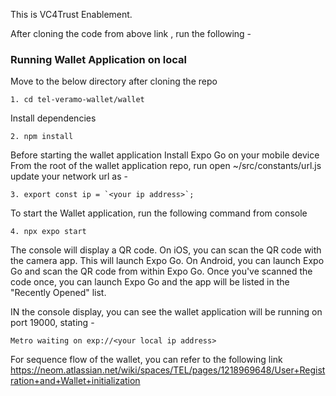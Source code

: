 This is VC4Trust Enablement.

After cloning the code from above link , run the following - 

### Running Wallet Application on local

Move to the below directory after cloning the repo
```
1. cd tel-veramo-wallet/wallet
```
Install dependencies 
```
2. npm install
```

Before starting the wallet application
Install Expo Go on your mobile device
From the root of the wallet application repo, run 
open ~/src/constants/url.js
update your network url as - 

``` 
3. export const ip = `<your ip address>`;
```

To start the Wallet application, run the following command from console

```
4. npx expo start
```


The console will display a QR code.
On iOS, you can scan the QR code with the camera app. This will launch Expo Go. On Android, you can launch Expo Go and scan the QR code from within Expo Go.
Once you've scanned the code once, you can launch Expo Go and the app will be listed in the "Recently Opened" list.

IN the console display, you can see the wallet application will be running on port 19000, stating - 
```
Metro waiting on exp://<your local ip address> 
```
For sequence flow of the wallet, you can refer to the following link 
https://neom.atlassian.net/wiki/spaces/TEL/pages/1218969648/User+Registration+and+Wallet+initialization
